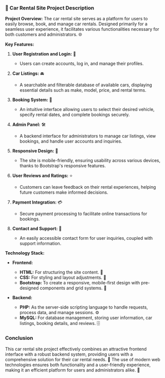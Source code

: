 

### 🚗 Car Rental Site Project Description

**Project Overview:**
The car rental site serves as a platform for users to easily browse, book, and manage car rentals. Designed primarily for a seamless user experience, it facilitates various functionalities necessary for both customers and administrators. 🌐

**Key Features:**
1. **User Registration and Login:** 🔑
   - Users can create accounts, log in, and manage their profiles.

2. **Car Listings:** 🚘
   - A searchable and filterable database of available cars, displaying essential details such as make, model, price, and rental terms.

3. **Booking System:** 📅
   - An intuitive interface allowing users to select their desired vehicle, specify rental dates, and complete bookings securely.

4. **Admin Panel:** 🛠️
   - A backend interface for administrators to manage car listings, view bookings, and handle user accounts and inquiries.

5. **Responsive Design:** 📱
   - The site is mobile-friendly, ensuring usability across various devices, thanks to Bootstrap's responsive features.

6. **User Reviews and Ratings:** ⭐
   - Customers can leave feedback on their rental experiences, helping future customers make informed decisions.

7. **Payment Integration:** 💳
   - Secure payment processing to facilitate online transactions for bookings.

8. **Contact and Support:** 🤝
   - An easily accessible contact form for user inquiries, coupled with support information.

**Technology Stack:**
- **Frontend:** 
  - **HTML:** For structuring the site content. 📄
  - **CSS:** For styling and layout adjustments. 🎨
  - **Bootstrap:** To create a responsive, mobile-first design with pre-designed components and grid systems. 📐

- **Backend:** 
  - **PHP:** As the server-side scripting language to handle requests, process data, and manage sessions. ⚙️
  - **MySQL:** For database management, storing user information, car listings, booking details, and reviews. 🗄️

### Conclusion
This car rental site project effectively combines an attractive frontend interface with a robust backend system, providing users with a comprehensive solution for their car rental needs. 🚀 The use of modern web technologies ensures both functionality and a user-friendly experience, making it an efficient platform for users and administrators alike. 🌟
